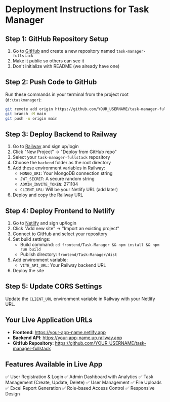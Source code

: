 # Deployment Instructions for Task Manager

## Step 1: GitHub Repository Setup

1. Go to [GitHub](https://github.com) and create a new repository named `task-manager-fullstack`
2. Make it public so others can see it
3. Don't initialize with README (we already have one)

## Step 2: Push Code to GitHub

Run these commands in your terminal from the project root (`d:\taskmanager`):

```bash
git remote add origin https://github.com/YOUR_USERNAME/task-manager-fullstack.git
git branch -M main
git push -u origin main
```

## Step 3: Deploy Backend to Railway

1. Go to [Railway](https://railway.app) and sign up/login
2. Click "New Project" → "Deploy from GitHub repo"
3. Select your `task-manager-fullstack` repository
4. Choose the `backend` folder as the root directory
5. Add these environment variables in Railway:
   - `MONGO_URI`: Your MongoDB connection string
   - `JWT_SECRET`: A secure random string
   - `ADMIN_INVITE_TOKEN`: 271104
   - `CLIENT_URL`: Will be your Netlify URL (add later)
6. Deploy and copy the Railway URL

## Step 4: Deploy Frontend to Netlify

1. Go to [Netlify](https://netlify.com) and sign up/login
2. Click "Add new site" → "Import an existing project"
3. Connect to GitHub and select your repository
4. Set build settings:
   - Build command: `cd frontend/Task-Manager && npm install && npm run build`
   - Publish directory: `frontend/Task-Manager/dist`
5. Add environment variable:
   - `VITE_API_URL`: Your Railway backend URL
6. Deploy the site

## Step 5: Update CORS Settings

Update the `CLIENT_URL` environment variable in Railway with your Netlify URL.

## Your Live Application URLs

- **Frontend**: https://your-app-name.netlify.app
- **Backend API**: https://your-app-name.up.railway.app
- **GitHub Repository**: https://github.com/YOUR_USERNAME/task-manager-fullstack

## Features Available in Live App

✅ User Registration & Login
✅ Admin Dashboard with Analytics
✅ Task Management (Create, Update, Delete)
✅ User Management
✅ File Uploads
✅ Excel Report Generation
✅ Role-based Access Control
✅ Responsive Design
